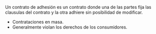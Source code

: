 Un contrato de adhesión es un contrato donde una de las partes fija las clausulas del contrato y la otra adhiere sin posibilidad de modificar.
- Contrataciones en masa.
- Generalmente violan los derechos de los consumidores.